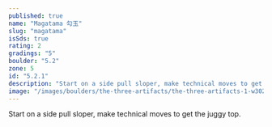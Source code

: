 ```yaml
---
published: true
name: "Magatama 勾玉"
slug: "magatama"
isSds: true
rating: 2
gradings: "5"
boulder: "5.2"
zone: 5
id: "5.2.1"
description: "Start on a side pull sloper, make technical moves to get the juggy top."
image: "/images/boulders/the-three-artifacts/the-three-artifacts-1-w3024w.jpeg"
---
```


Start on a side pull sloper, make technical moves to get the juggy top.
